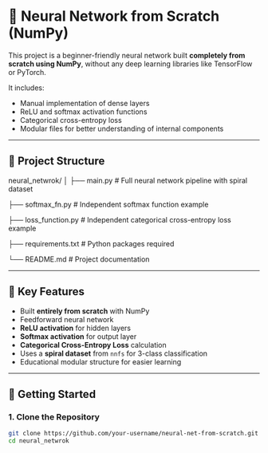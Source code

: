 # 🧠 Neural Network from Scratch (NumPy)

This project is a beginner-friendly neural network built **completely from scratch using NumPy**, without any deep learning libraries like TensorFlow or PyTorch.

It includes:
- Manual implementation of dense layers
- ReLU and softmax activation functions
- Categorical cross-entropy loss
- Modular files for better understanding of internal components

---

## 📁 Project Structure

neural_netwrok/
│
├── main.py # Full neural network pipeline with spiral dataset

├── softmax_fn.py # Independent softmax function example

├── loss_function.py # Independent categorical cross-entropy loss example

├── requirements.txt # Python packages required

└── README.md # Project documentation

---

## 📌 Key Features

- Built **entirely from scratch** with NumPy
- Feedforward neural network
- **ReLU activation** for hidden layers
- **Softmax activation** for output layer
- **Categorical Cross-Entropy Loss** calculation
- Uses a **spiral dataset** from `nnfs` for 3-class classification
- Educational modular structure for easier learning

---

## 🚀 Getting Started

### 1. Clone the Repository

```bash
git clone https://github.com/your-username/neural-net-from-scratch.git
cd neural_netwrok

